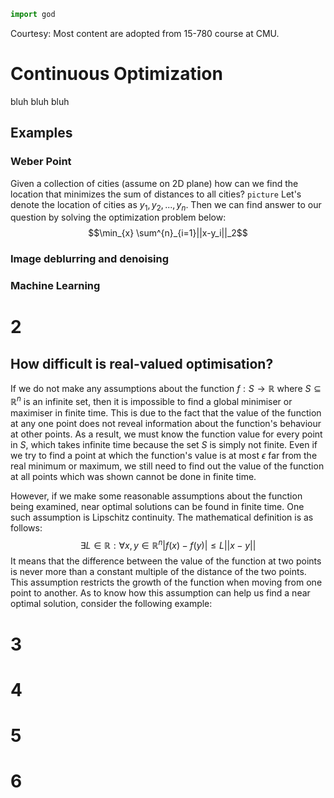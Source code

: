 ```python
import god
```
Courtesy: Most content are adopted from 15-780 course at CMU.
# Continuous Optimization
bluh bluh bluh

## Examples

### Weber Point

Given a collection of cities (assume on 2D plane) how can we find the location that minimizes the sum of distances to all cities?
`picture`
Let's denote the location of cities as $y_1, y_2, ..., y_n$.
Then we can find answer to our question by solving the optimization problem below:
$$\min_{x} \sum^{n}_{i=1}||x-y_i||_2$$

### Image deblurring and denoising

### Machine Learning

# 2

## How difficult is real-valued optimisation?

If we do not make any assumptions about the function $f:S\rightarrow\mathbb{R}$ where $S\subseteq\mathbb{R}^n$ is an infinite set, then it is impossible to find a global minimiser or maximiser in finite time. This is due to the fact that the value of the function at any one point does not reveal information about the function's behaviour at other points. As a result, we must know the function value for every point in $S$, which takes infinite time because the set $S$ is simply not finite. Even if we try to find a point at which the function's value is at most  $\epsilon$ far from the real minimum or maximum, we still need to find out the value of the function at all points which was shown cannot be done in finite time.

However, if we make some reasonable assumptions about the function being examined, near optimal solutions can be found in finite time. One such assumption is Lipschitz continuity. The mathematical definition is as follows:
$$\exists L\in\mathbb{R}:\forall x,y\in\mathbb{R}^n|f(x)-f(y)|\le L||x-y||$$
It means that the difference between the value of the function at two points is never more than a constant multiple of the distance of the two points. This assumption restricts the growth of the function when moving from one point to another. As to know how this assumption can help us find a near optimal solution, consider the following example:


# 3

# 4

# 5

# 6
<!--stackedit_data:
eyJoaXN0b3J5IjpbMTkxMzEyMjc5MSwtMjA5MTEzNzE1MywtNz
E0Mjc5MzgyLC05NTYxNTEwNTIsLTExNTAwMDAxODMsLTkxMTgy
MTc2NywxOTc0MDk2NTk5LC0xMzg1NzAwNDg4LDE3ODkzOTEzMz
UsLTYyNTI1MDE2NCwxNjU5MDE0NjgzLC05NDg1NDY2MSw1NTk5
OTg0ODQsLTExODExNjg0MjgsMjAwNzk1MTkwMCwtMTczNTk1OT
UyOSwtMTQyMTA4NjAyMl19
-->